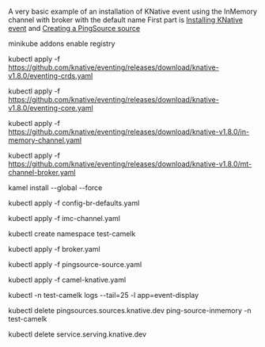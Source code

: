 A very basic example of an installation of KNative event using the InMemory channel with broker with the default name
First part is [Installing KNative event](https://knative.dev/docs/install/yaml-install/eventing/install-eventing-with-yaml) and [Creating a PingSource source](https://knative.dev/docs/eventing/sources/ping-source)

minikube addons enable registry

kubectl apply -f https://github.com/knative/eventing/releases/download/knative-v1.8.0/eventing-crds.yaml

kubectl apply -f https://github.com/knative/eventing/releases/download/knative-v1.8.0/eventing-core.yaml

kubectl apply -f https://github.com/knative/eventing/releases/download/knative-v1.8.0/in-memory-channel.yaml

kubectl apply -f https://github.com/knative/eventing/releases/download/knative-v1.8.0/mt-channel-broker.yaml

kamel install --global --force

kubectl apply -f config-br-defaults.yaml

kubectl apply -f imc-channel.yaml

kubectl create namespace test-camelk

kubectl apply -f broker.yaml

kubectl apply -f pingsource-source.yaml

kubectl apply -f camel-knative.yaml

kubectl -n test-camelk logs --tail=25 -l app=event-display



kubectl delete pingsources.sources.knative.dev ping-source-inmemory -n test-camelk

kubectl delete service.serving.knative.dev


